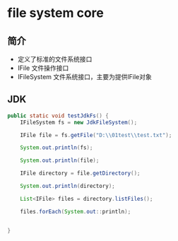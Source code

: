# file system core

## 简介

- 定义了标准的文件系统接口
- IFile 文件操作接口
- IFileSystem 文件系统接口，主要为提供IFile对象

## JDK

```java
public static void testJdkFs() {
    IFileSystem fs = new JdkFileSystem();

    IFile file = fs.getFile("D:\\01test\\test.txt");

    System.out.println(fs);

    System.out.println(file);

    IFile directory = file.getDirectory();

    System.out.println(directory);

    List<IFile> files = directory.listFiles();

    files.forEach(System.out::println);


}
```
